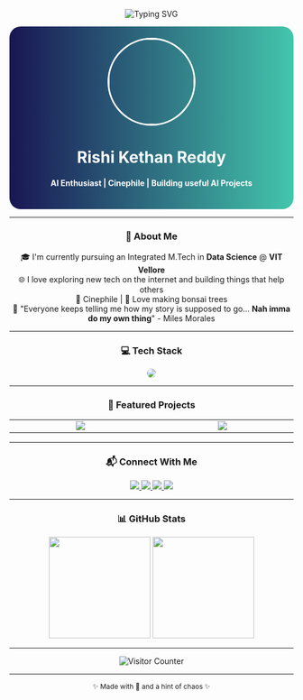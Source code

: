 <!-- README.md for GitHub Profile -->

<!-- Hero Banner -->
<p align="center">
  <img src="https://readme-typing-svg.demolab.com?font=Fira+Code&weight=600&pause=1000&color=43C6AC&center=true&vCenter=true&multiline=true&width=1000&lines=Hi%2C+I'm+Rishi+Kethan+Reddy!;AI+Enthusiast+%7C+Cinephile+%7C+Creative+Thinker;Let's+Build+Something+Incredible+Together+%F0%9F%9A%80" alt="Typing SVG" />
</p>

<!-- Parallax / Gradient Background (simulated for web markdown) -->
<div align="center" style="background: linear-gradient(to right, #191654, #43C6AC); padding: 20px; border-radius: 20px;">
  <img src="https://avatars.githubusercontent.com/u/0000000?v=4" width="150" style="border-radius: 50%; border: 3px solid white;" />
  <h1 style="color:white;">Rishi Kethan Reddy</h1>
  <h4 style="color:white;">AI Enthusiast | Cinephile | Building useful AI Projects</h4>
</div>

---

<!-- About -->
### <div align="center">🧠 About Me</div>

<p align="center">
🎓 I'm currently pursuing an Integrated M.Tech in <strong>Data Science</strong> @ <strong>VIT Vellore</strong> <br>
🌐 I love exploring new tech on the internet and building things that help others <br>
🎥 Cinephile | 🌿 Love making bonsai trees <br>
💬 "Everyone keeps telling me how my story is supposed to go… <strong>Nah imma do my own thing</strong>" - Miles Morales
</p>

---

<!-- Skills -->
### <div align="center">💻 Tech Stack</div>

<p align="center">
  <img src="https://skillicons.dev/icons?i=python,java,js,html,css,react,firebase,mysql,git,github,figma" style="border-radius: 50%;" />
</p>

---

<!-- Projects -->
### <div align="center">🚀 Featured Projects</div>

<div align="center">

<!-- Scrollable Project Showcase -->
<table>
<tr>
<td align="center" width="450px">
  <img src="https://github-readme-stats.vercel.app/api/pin/?username=rishikethanreddy&repo=VITmate&theme=react&border_color=43C6AC" />
</td>
<td align="center" width="450px">
  <img src="https://github-readme-stats.vercel.app/api/pin/?username=rishikethanreddy&repo=ROCK&theme=react&border_color=43C6AC" />
</td>
</tr>
</table>

</div>

---

<!-- Social Links -->
### <div align="center">📬 Connect With Me</div>

<p align="center">
  <a href="https://www.linkedin.com/posts/rishikethanreddy_vitmate-vitvellore-studentlife-activity-7344405963434561537-5IVq?utm_source=share&utm_medium=member_android&rcm=ACoAAEY6MwUB848UuPG_XSjNvTmMNNSsW5vvqRc" target="_blank">
    <img src="https://img.shields.io/badge/LinkedIn-43C6AC?style=for-the-badge&logo=linkedin&logoColor=white" />
  </a>
  <a href="https://x.com/prkr29?s=08" target="_blank">
    <img src="https://img.shields.io/badge/X-191654?style=for-the-badge&logo=twitter&logoColor=white" />
  </a>
  <a href="https://www.instagram.com/igobyrishi?utm_source=qr&igsh=MXViOHVvOHJpbjZpbQ==" target="_blank">
    <img src="https://img.shields.io/badge/Instagram-E4405F?style=for-the-badge&logo=instagram&logoColor=white" />
  </a>
  <a href="mailto:palarishikethanreddy@gmail.com">
    <img src="https://img.shields.io/badge/Gmail-FF6B6B?style=for-the-badge&logo=gmail&logoColor=white" />
  </a>
</p>

---

<!-- GitHub Stats -->
### <div align="center">📊 GitHub Stats</div>

<p align="center">
  <img src="https://github-readme-stats.vercel.app/api?username=rishikethanreddy&theme=github_dark&show_icons=true&border_color=43C6AC" height="180" />
  <img src="https://github-readme-stats.vercel.app/api/top-langs/?username=rishikethanreddy&layout=compact&theme=github_dark&border_color=43C6AC" height="180"/>
</p>

---

<!-- Visitor Counter -->
<p align="center">
  <img src="https://komarev.com/ghpvc/?username=rishikethanreddy&label=Profile%20Views&color=43C6AC&style=flat-square" alt="Visitor Counter" />
</p>

---

<!-- Footer -->
<p align="center" style="font-size:12px;">
  ✨ Made with 💙 and a hint of chaos ✨
</p>
